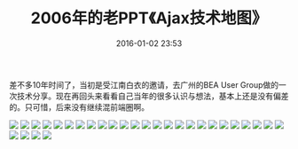 ﻿---
layout: post
title:  "2006年的老PPT《Ajax技术地图》"
date:   2016-01-02 23:53
categories: Thinking IT
tags: WebFrontEnd 
comments: true
---

差不多10年时间了，当初是受江南白衣的邀请，去广州的BEA User Group做的一次技术分享。现在再回头来看看自己当年的很多认识与想法，基本上还是没有偏差的。只可惜，后来没有继续混前端圈啊。

![](/assets/img/ajax-1.png)
![](/assets/img/ajax-2.png)
![](/assets/img/ajax-3.png)
![](/assets/img/ajax-4.png)
![](/assets/img/ajax-5.png)
![](/assets/img/ajax-6.png)
![](/assets/img/ajax-7.png)
![](/assets/img/ajax-8.png)
![](/assets/img/ajax-9.png)
![](/assets/img/ajax-10.png)
![](/assets/img/ajax-11.png)
![](/assets/img/ajax-12.png)
![](/assets/img/ajax-13.png)
![](/assets/img/ajax-14.png)
![](/assets/img/ajax-15.png)
![](/assets/img/ajax-16.png)
![](/assets/img/ajax-17.png)
![](/assets/img/ajax-18.png)
![](/assets/img/ajax-19.png)
![](/assets/img/ajax-20.png)
![](/assets/img/ajax-21.png)
![](/assets/img/ajax-22.png)
![](/assets/img/ajax-23.png)
![](/assets/img/ajax-24.png)
![](/assets/img/ajax-25.png)
![](/assets/img/ajax-26.png)
![](/assets/img/ajax-27.png)
![](/assets/img/ajax-28.png)
![](/assets/img/ajax-29.png)
